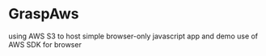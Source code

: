 # GraspAws
using AWS S3 to host simple browser-only javascript app and demo use of AWS SDK for browser
